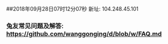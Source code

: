 ##2018年09月28日07时12分07秒 新址: 104.248.45.101
### 兔友常见问题及解答: https://github.com/wanggonging/d/blob/w/FAQ.md
